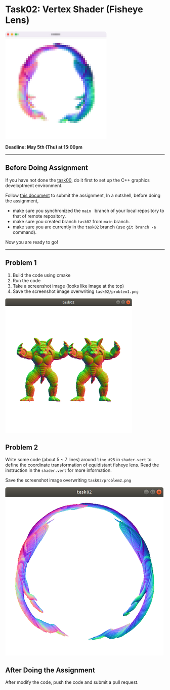 # Task02: Vertex Shader (Fisheye Lens)

![preview](preview.png)

**Deadline: May 5th (Thu) at 15:00pm**

----

## Before Doing Assignment

If you have not done the [task00](../task00), do it first to set up the C++ graphics developtment environment.

Follow [this document](../doc/submit.md) to submit the assignment, In a nutshell, before doing the assignment,  
- make sure you synchronized the `main ` branch of your local repository  to that of remote repository.
- make sure you created branch `task02` from `main` branch.
- make sure you are currently in the `task02` branch (use `git branch -a` command).

Now you are ready to go!

---

## Problem 1

1. Build the code using cmake
2. Run the code
3. Take a screenshot image (looks like image at the top)
4. Save the screenshot image overwriting `task02/problem1.png`
 
<img src="problem1.png" width="400">


## Problem 2

Write some code (about 5 ~ 7  lines) around `line #25` in `shader.vert` 
to define the coordinate transformation of equidistant fisheye lens.
Read the instruction in the `shader.vert` for more information.

Save the screenshot image overwriting `task02/problem2.png`

![problem2](problem2.png)


## After Doing the Assignment

After modify the code, push the code and submit a pull request. 

